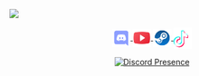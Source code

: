 ![](https://komarev.com/ghpvc/?username=bogdanctx&color=blueviolet)


<p align="center">
   <a href="https://discord.com/users/274838359543775232" target="_blank" rel="nofollow">
      <img src="https://github.com/Bogdanctx/bogdanctx/blob/main//discord.svg" alt="Discord" width="32" align="center">
   </a>
   <a href="https://www.youtube.com/@bogdan2234" target="_blank" rel="nofollow">
      <img src="https://github.com/Bogdanctx/bogdanctx/blob/main//youtube.svg" alt="YouTube" width="32" align="center">
   </a>
   <a href="https://steamcommunity.com/profiles/76561198153944670/" target="_blank" rel="nofollow">
      <img src="https://github.com/Bogdanctx/bogdanctx/blob/main//steam.svg" alt="Steam" width="32" align="center">
   </a>
  <a href="https://www.tiktok.com/@bogdanctx" target="_blank" rel="nofollow">
      <img src="https://github.com/Bogdanctx/bogdanctx/blob/main/tiktok.svg" alt="TikTok" width="32" align="center">
   </a>
</p>

<p align="center">
   <a href="https://discord.com/users/274838359543775232" target="_blank" rel="nofollow">
      <img src="https://lanyard.cnrad.dev/api/274838359543775232" alt="Discord Presence" align="center">
   </a>
</p>
<!--
**Bogdanctx/bogdanctx** is a ✨ _special_ ✨ repository because its `README.md` (this file) appears on your GitHub profile.

Here are some ideas to get you started:

- 🔭 I’m currently working on ...
- 🌱 I’m currently learning ...
- 👯 I’m looking to collaborate on ...
- 🤔 I’m looking for help with ...
- 💬 Ask me about ...
- 📫 How to reach me: ...
- 😄 Pronouns: ...
- ⚡ Fun fact: ...
-->
